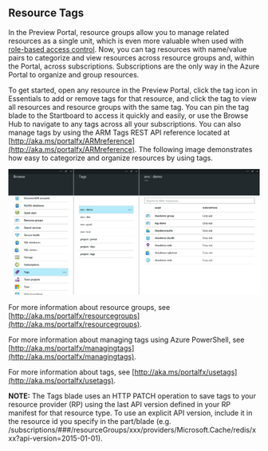 
## Resource Tags

 In the Preview Portal, resource groups allow you to manage related resources as a single unit, which is even more valuable when used  with [role-based access control](portalfx-permissions.md). Now, you can tag resources with name/value pairs to categorize and view resources across resource groups and, within the Portal, across subscriptions. Subscriptions are the only way in the Azure Portal to organize and group resources.

To get started, open any resource in the Preview Portal, click the tag icon in Essentials to add or remove tags for that resource, and click the tag to view all resources and resource groups with the same tag. You can pin the tag blade to the Startboard to access it quickly and easily, or use the Browse Hub to navigate to any tags across all your subscriptions. You can also manage tags by using the ARM Tags REST API reference located at [http://aka.ms/portalfx/ARMreference](http://aka.ms/portalfx/ARMreference). The following image demonstrates how easy to categorize and organize resources by using tags.

![alt-text](../media/portalfx-tags/tags.png "Tags make it easy to categorize and organize resources")

For more information about resource groups, see [http://aka.ms/portalfx/resourcegroups](http://aka.ms/portalfx/resourcegroups).

For more information about managing tags using Azure PowerShell, see [http://aka.ms/portalfx/managingtags](http://aka.ms/portalfx/managingtags).

For more information about tags, see [http://aka.ms/portalfx/usetags](http://aka.ms/portalfx/usetags).

**NOTE:** The Tags blade uses an HTTP PATCH operation to save tags to your resource provider (RP) using the last API version defined in your RP manifest for that resource type. To use an explicit API version, include it in the resource id you specify in the part/blade (e.g. /subscriptions/###/resourceGroups/xxx/providers/Microsoft.Cache/redis/xxx?api-version=2015-01-01).
